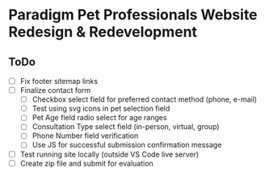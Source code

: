 # Paradigm Pet Professionals Website Redesign & Redevelopment

## ToDo
- [ ] Fix footer sitemap links 
- [ ] Finalize contact form
  - [ ] Checkbox select field for preferred contact method (phone, e-mail)
  - [ ] Test using svg icons in pet selection field
  - [ ] Pet Age field radio select for age ranges
  - [ ] Consultation Type select field (in-person, virtual, group)
  - [ ] Phone Number field verification
  - [ ] Use JS for successful submission confirmation message
- [ ] Test running site locally (outside VS Code live server)
- [ ] Create zip file and submit for evaluation